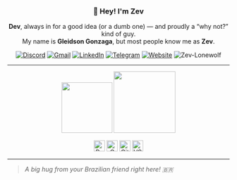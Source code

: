 <h3 align="center">👋 Hey! I'm Zev</h3>

<p align="center">
  <b>Dev</b>, always in for a good idea (or a dumb one) — and proudly a “why not?” kind of guy.<br>
  My name is <b>Gleidson Gonzaga</b>, but most people know me as <b>Zev</b>.
</p>

<p align="center">
  <a href="https://discordapp.com/users/856127270262931497"><img src="https://img.shields.io/badge/Discord-5865F2?style=flat&logo=discord&logoColor=white" alt="Discord" /></a>
  <a href="mailto:gleidsongonzagasilva@gmail.com"><img src="https://img.shields.io/badge/Gmail-D14836?style=flat&logo=gmail&logoColor=white" alt="Gmail" /></a> 
  <a href="https://www.linkedin.com/in/gleidson-gonzaga-706460300"><img src="https://img.shields.io/badge/LinkedIn-0077B5?style=flat&logo=linkedin&logoColor=white" alt="LinkedIn" /></a>
  <a href="https://t.me/ZevLonewolf"><img src="https://img.shields.io/badge/Telegram-2CA5E0?style=flat&logo=telegram&logoColor=white" alt="Telegram" /></a>
  <a href="#"><img src="https://img.shields.io/badge/Website-000?style=flat&logo=firefox&logoColor=white" alt="Website" /></a>
    <img src="https://komarev.com/ghpvc/?username=Zev-Lonewolf&label=Profile+Views&color=brightgreen&style=flat" alt="Zev-Lonewolf"/>
</p>

---

<p align="center">
  <img src="https://github-readme-stats.vercel.app/api?username=Zev-Lonewolf&theme=react&show_icons=true&hide_border=true&count_private=true&hide_title=true" height="115"/>
  <img src="https://github-readme-stats.vercel.app/api/top-langs/?username=Zev-Lonewolf&layout=compact&theme=react&hide_border=true" height="140"/>

  <p align="center">
  <img src="https://cdn.jsdelivr.net/gh/devicons/devicon/icons/python/python-original.svg" height="25" alt="Python" />
  <img src="https://cdn.jsdelivr.net/gh/devicons/devicon/icons/c/c-original.svg" height="25" alt="C" />
  <img src="https://cdn.jsdelivr.net/gh/devicons/devicon/icons/github/github-original.svg" height="25" alt="GitHub" />
  <img src="https://cdn.jsdelivr.net/gh/devicons/devicon/icons/vscode/vscode-original.svg" height="25" alt="VS Code" />
</p>

<p align="center">

</p>

---

> *A big hug from your Brazilian friend right here! 🇧🇷*

